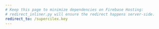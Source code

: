 ```yaml
---
# Keep this page to minimize dependencies on Firebase Hosting:
# redirect_inliner.py will ensure the redirect happens server-side.
redirect_to: /supercilex.key
---
```

